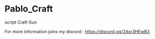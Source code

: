 # Pablo_Craft
script Craft Gun

For more information joins my discord : https://discord.gg/2Asr3HEwB3
